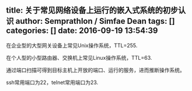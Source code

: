 title: 关于常见网络设备上运行的嵌入式系统的初步认识
author: Semprathlon / Simfae Dean
tags: []
categories: []
date: 2016-09-19 13:54:39
---
在企业型的大型网关设备上常见Unix操作系统，TTL=255.

在个人型的小型路由器、交换机上常见Linux操作系统，TTL=63.

通过端口扫描可得到目标主机上开放的端口、运行的服务，进而推断操作系统。

ssh常用端口为22，telnet常用端口为23.